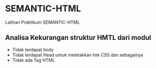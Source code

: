 # SEMANTIC-HTML
Latihan Praktikum SEMANTIC-HTML


## Analisa Kekurangan struktur HMTL dari modul

* Tidak terdapat body 
* Tidak terdapat Head untuk meletakkan link CSS dan sebagainya
* Tidak ada Tag HTML
